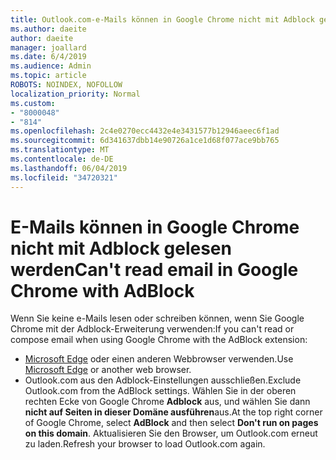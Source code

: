 ```yaml
---
title: Outlook.com-e-Mails können in Google Chrome nicht mit Adblock gelesen werden
ms.author: daeite
author: daeite
manager: joallard
ms.date: 6/4/2019
ms.audience: Admin
ms.topic: article
ROBOTS: NOINDEX, NOFOLLOW
localization_priority: Normal
ms.custom:
- "8000048"
- "814"
ms.openlocfilehash: 2c4e0270ecc4432e4e3431577b12946aeec6f1ad
ms.sourcegitcommit: 6d341637dbb14e90726a1ce1d68f077ace9bb765
ms.translationtype: MT
ms.contentlocale: de-DE
ms.lasthandoff: 06/04/2019
ms.locfileid: "34720321"
---
```

# <a name="cant-read-email-in-google-chrome-with-adblock"></a><span data-ttu-id="b02fd-102">E-Mails können in Google Chrome nicht mit Adblock gelesen werden</span><span class="sxs-lookup"><span data-stu-id="b02fd-102">Can't read email in Google Chrome with AdBlock</span></span>

<span data-ttu-id="b02fd-103">Wenn Sie keine e-Mails lesen oder schreiben können, wenn Sie Google Chrome mit der Adblock-Erweiterung verwenden:</span><span class="sxs-lookup"><span data-stu-id="b02fd-103">If you can't read or compose email when using Google Chrome with the AdBlock extension:</span></span>

- <span data-ttu-id="b02fd-104">[Microsoft Edge](https://go.microsoft.com/fwlink/p/?linkid=2001503&amp;clcid=0x409) oder einen anderen Webbrowser verwenden.</span><span class="sxs-lookup"><span data-stu-id="b02fd-104">Use [Microsoft Edge](https://go.microsoft.com/fwlink/p/?linkid=2001503&amp;clcid=0x409) or another web browser.</span></span>
- <span data-ttu-id="b02fd-105">Outlook.com aus den Adblock-Einstellungen ausschließen.</span><span class="sxs-lookup"><span data-stu-id="b02fd-105">Exclude Outlook.com from the AdBlock settings.</span></span> <span data-ttu-id="b02fd-106">Wählen Sie in der oberen rechten Ecke von Google Chrome **Adblock** aus, und wählen Sie dann **nicht auf Seiten in dieser Domäne ausführen**aus.</span><span class="sxs-lookup"><span data-stu-id="b02fd-106">At the top right corner of Google Chrome, select **AdBlock** and then select **Don't run on pages on this domain**.</span></span> <span data-ttu-id="b02fd-107">Aktualisieren Sie den Browser, um Outlook.com erneut zu laden.</span><span class="sxs-lookup"><span data-stu-id="b02fd-107">Refresh your browser to load Outlook.com again.</span></span>